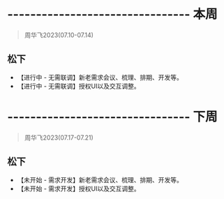 # -------------------------------- 本周
> 周华飞2023(07.10-07.14)
## 松下
* 【进行中 - 无需联调】新老需求会议、梳理、排期、开发等。
* 【进行中 - 无需联调】授权UI以及交互调整。

# -------------------------------- 下周
> 周华飞2023(07.17-07.21)
## 松下
* 【未开始 - 需求开发】新老需求会议、梳理、排期、开发等。
* 【未开始 - 需求开发】授权UI以及交互调整。
